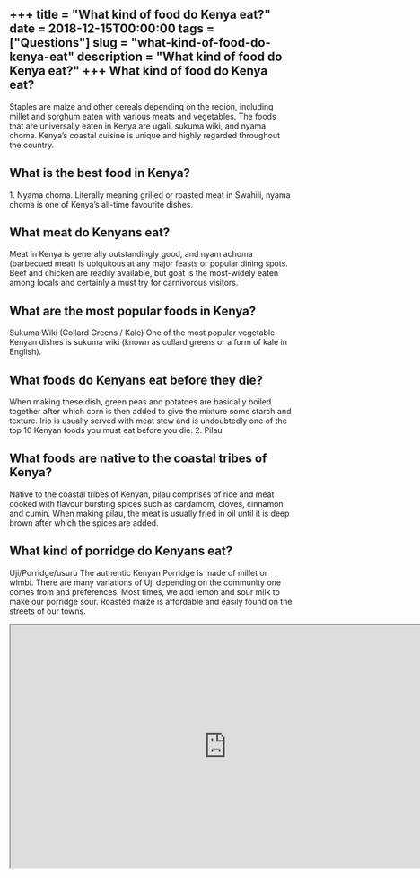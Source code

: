 +++
title = "What kind of food do Kenya eat?"
date = 2018-12-15T00:00:00
tags = ["Questions"]
slug = "what-kind-of-food-do-kenya-eat"
description = "What kind of food do Kenya eat?"
+++
What kind of food do Kenya eat?
-------------------------------

Staples are maize and other cereals depending on the region, including millet and sorghum eaten with various meats and vegetables. The foods that are universally eaten in Kenya are ugali, sukuma wiki, and nyama choma. Kenya’s coastal cuisine is unique and highly regarded throughout the country.

What is the best food in Kenya?
-------------------------------

1\. Nyama choma. Literally meaning grilled or roasted meat in Swahili, nyama choma is one of Kenya’s all-time favourite dishes.

What meat do Kenyans eat?
-------------------------

Meat in Kenya is generally outstandingly good, and nyam achoma (barbecued meat) is ubiquitous at any major feasts or popular dining spots. Beef and chicken are readily available, but goat is the most-widely eaten among locals and certainly a must try for carnivorous visitors.

What are the most popular foods in Kenya?
-----------------------------------------

Sukuma Wiki (Collard Greens / Kale) One of the most popular vegetable Kenyan dishes is sukuma wiki (known as collard greens or a form of kale in English).

What foods do Kenyans eat before they die?
------------------------------------------

When making these dish, green peas and potatoes are basically boiled together after which corn is then added to give the mixture some starch and texture. Irio is usually served with meat stew and is undoubtedly one of the top 10 Kenyan foods you must eat before you die. 2. Pilau

What foods are native to the coastal tribes of Kenya?
-----------------------------------------------------

Native to the coastal tribes of Kenyan, pilau comprises of rice and meat cooked with flavour bursting spices such as cardamom, cloves, cinnamon and cumin. When making pilau, the meat is usually fried in oil until it is deep brown after which the spices are added.

What kind of porridge do Kenyans eat?
-------------------------------------

Uji/Porridge/usuru The authentic Kenyan Porridge is made of millet or wimbi. There are many variations of Uji depending on the community one comes from and preferences. Most times, we add lemon and sour milk to make our porridge sour. Roasted maize is affordable and easily found on the streets of our towns.

<iframe allow="accelerometer; autoplay; clipboard-write; encrypted-media; gyroscope; picture-in-picture" allowfullscreen="" class="__youtube_prefs__  epyt-is-override  no-lazyload" data-no-lazy="1" data-origheight="433" data-origwidth="770" data-skipgform_ajax_framebjll="" height="433" id="_ytid_80114" loading="lazy" src="https://www.youtube.com/embed/mzHfHHF6aSU?enablejsapi=1&autoplay=0&cc_load_policy=0&cc_lang_pref=&iv_load_policy=1&loop=0&modestbranding=0&rel=1&fs=1&playsinline=0&autohide=2&theme=dark&color=red&controls=1&" title="YouTube player" width="770"></iframe>